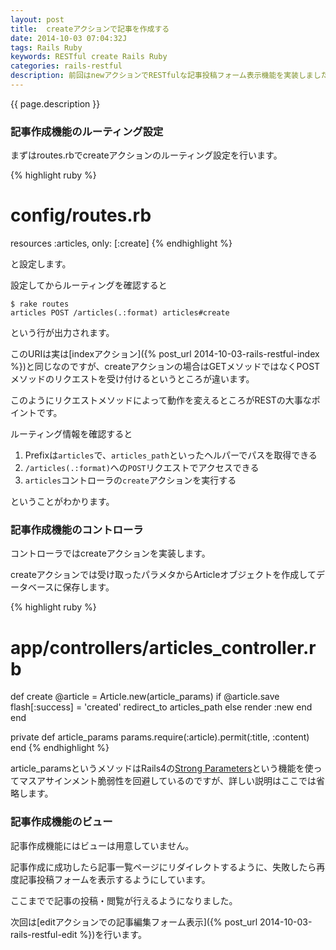 ```yaml
---
layout: post
title:  createアクションで記事を作成する
date: 2014-10-03 07:04:32J
tags: Rails Ruby
keywords: RESTful create Rails Ruby
categories: rails-restful
description: 前回はnewアクションでRESTfulな記事投稿フォーム表示機能を実装しました。今回はその投稿フォームから受け取ったデータで記事を作成するcreateアクションでの実装を行います。
---
```


{{ page.description }}

### 記事作成機能のルーティング設定

まずはroutes.rbでcreateアクションのルーティング設定を行います。

{% highlight ruby %}
# config/routes.rb
resources :articles, only: [:create]
{% endhighlight %}

と設定します。

設定してからルーティングを確認すると

    $ rake routes
    articles POST /articles(.:format) articles#create

という行が出力されます。

このURIは実は[indexアクション]({% post_url 2014-10-03-rails-restful-index %})と同じなのですが、createアクションの場合はGETメソッドではなくPOSTメソッドのリクエストを受け付けるというところが違います。

このようにリクエストメソッドによって動作を変えるところがRESTの大事なポイントです。

ルーティング情報を確認すると

1. Prefixは`articles`で、`articles_path`といったヘルパーでパスを取得できる
2. `/articles(.:format)`への`POST`リクエストでアクセスできる
3. `articles`コントローラの`create`アクションを実行する

ということがわかります。

### 記事作成機能のコントローラ

コントローラではcreateアクションを実装します。

createアクションでは受け取ったパラメタからArticleオブジェクトを作成してデータベースに保存します。

{% highlight ruby %}
# app/controllers/articles_controller.rb
def create
  @article = Article.new(article_params)
  if @article.save
    flash[:success] = 'created'
    redirect_to articles_path
  else
    render :new
  end
end

private
  def article_params
    params.require(:article).permit(:title, :content)
  end
{% endhighlight %}

article_paramsというメソッドはRails4の[Strong Parameters](https://github.com/rails/strong_parameters)という機能を使ってマスアサインメント脆弱性を回避しているのですが、詳しい説明はここでは省略します。

### 記事作成機能のビュー

記事作成機能にはビューは用意していません。

記事作成に成功したら記事一覧ページにリダイレクトするように、失敗したら再度記事投稿フォームを表示するようにしています。

ここまでで記事の投稿・閲覧が行えるようになりました。

次回は[editアクションでの記事編集フォーム表示]({% post_url 2014-10-03-rails-restful-edit %})を行います。

